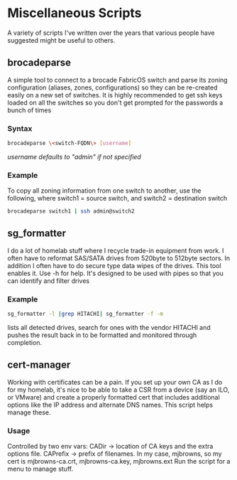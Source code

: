 # Miscellaneous Scripts
A variety of scripts I've written over the years that various people have suggested might be useful to others.

## brocadeparse
A simple tool to connect to a brocade FabricOS switch and parse its zoning configuration (aliases, zones, configurations) so they can be re-created easily on a new set of switches.  It is highly recommended to get ssh keys loaded on all the switches so you don't get prompted for the passwords a bunch of times

### Syntax
```bash
brocadeparse \<switch-FQDN\> [username]
```
_username defaults to "admin" if not specified_

### Example
To copy all zoning information from one switch to another, use the following, where switch1 = source switch, and switch2 = destination switch

```bash
brocadeparse switch1 | ssh admin@switch2
```

## sg_formatter
I do a lot of homelab stuff where I recycle trade-in equipment from work.  I often have to reformat SAS/SATA drives from 520byte to 512byte sectors.  In addition I often have to do secure type data wipes of the drives.  This tool enables it.  Use -h for help.  It's designed to be used with pipes so that you can identify and filter drives

### Example
```bash
sg_formatter -l |grep HITACHI| sg_formatter -f -m 
```

lists all detected drives, search for ones with the vendor HITACHI and pushes the result back in to be formatted and monitored through completion.

## cert-manager
Working with certificates can be a pain.  If you set up your own CA as I do for my homelab, it's nice to be able to take a CSR from a device (say an ILO, or VMware) and create a properly formatted cert that includes additional options like the IP address and alternate DNS names.  This script helps manage these.

### Usage
Controlled by two env vars: CADir -> location of CA keys and the extra options file.  CAPrefix -> prefix of filenames.  In my case, mjbrowns, so my cert is mjbrowns-ca.crt, mjbrowns-ca.key, mjbrowns.ext
Run the script for a menu to manage stuff.
